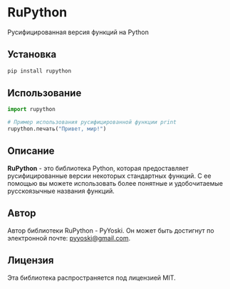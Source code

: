 # RuPython

Русифицированная версия функций на Python

## Установка

```bash
pip install rupython
```
## Использование
```python
import rupython

# Пример использования русифицированной функции print
rupython.печать("Привет, мир!")

```
## Описание

**RuPython** - это библиотека Python, которая предоставляет русифицированные версии некоторых стандартных функций.
С ее помощью вы можете использовать более понятные и удобочитаемые русскоязычные названия функций.

## Автор

Автор библиотеки RuPython - PyYoski.
Он может быть достигнут по электронной почте: pyyoski@gmail.com.

## Лицензия

Эта библиотека распространяется под лицензией MIT.
